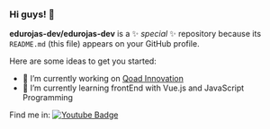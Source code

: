 ### Hi guys! 👋

**edurojas-dev/edurojas-dev** is a ✨ _special_ ✨ repository because its `README.md` (this file) appears on your GitHub profile.

Here are some ideas to get you started:

- 🔭 I’m currently working on <a href="https://www.instagram.com/qoad.innovation/">Qoad Innovation</a>
- 🌱 I’m currently learning frontEnd with Vue.js and JavaScript Programming

Find me in:
<a href="https://youtube.com/c/DevSoutinho" rel="nofollow"><img src="https://camo.githubusercontent.com/e154beb0e09d9383a1a2e2abf56d2ef123574d58a8e767075753ca95331b7567/68747470733a2f2f696d672e736869656c64732e696f2f62616467652f2d596f75747562652d4646303030303f7374796c653d666c61742d737175617265266c6162656c436f6c6f723d464630303030266c6f676f3d796f7574756265266c6f676f436f6c6f723d7768697465266c696e6b3d68747470733a2f2f796f75747562652e636f6d2f632f446576536f7574696e686f" alt="Youtube Badge" data-canonical-src="https://img.shields.io/badge/-Youtube-FF0000?style=flat-square&amp;labelColor=FF0000&amp;logo=youtube&amp;logoColor=white&amp;link=https://youtube.com/c/DevSoutinho" style="max-width:100%;"></a>

<!-- - 👯 I’m looking to collaborate on ...
- 🤔 I’m looking for help with ...
- 💬 Ask me about ...
- 📫 How to reach me: ...
- 😄 Pronouns: ...
- ⚡ Fun fact: ... -->
